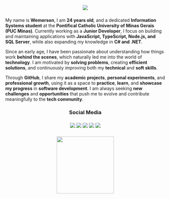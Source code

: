 <p align="center">
 <img src= "https://github.com/wmsalves/wmsalves/blob/main/images/kpcodingnobg.png"/>
</p>

###

<p align="left">
My name is <strong>Wemerson</strong>, I am <strong>24 years old</strong>, and a dedicated <strong>Information Systems student</strong> at the <strong>Pontifical Catholic University of Minas Gerais (PUC Minas)</strong>. Currently working as a <strong>Junior Developer</strong>, I focus on building and maintaining applications with <strong>JavaScript, TypeScript, Node.js, and SQL Server</strong>, while also expanding my knowledge in <strong>C# and .NET</strong>.
</p>

<p align="left">
Since an early age, I have been passionate about understanding how things work <strong>behind the scenes</strong>, which naturally led me into the world of <strong>technology</strong>. I am motivated by <strong>solving problems</strong>, creating <strong>efficient solutions</strong>, and continuously improving both my <strong>technical</strong> and <strong>soft skills</strong>.
</p>

<p align="left">
Through <strong>GitHub</strong>, I share my <strong>academic projects</strong>, <strong>personal experiments</strong>, and <strong>professional growth</strong>, using it as a space to <strong>practice</strong>, <strong>learn</strong>, and <strong>showcase my progress</strong> in <strong>software development</strong>. I am always seeking <strong>new challenges</strong> and <strong>opportunities</strong> that push me to evolve and contribute meaningfully to the <strong>tech community</strong>.
</p>

###

### <h3 align="center">Social Media</h3>

<h3 align="center">
<a href="https://instagram.com/wmsalves" target="_blank"><img src="https://img.shields.io/badge/-Instagram-%23E4405F?style=for-the-badge&logo=instagram&logoColor=white" target="_blank"></a>
<a href="https://www.linkedin.com/in/wmsalves" target="_blank"><img src="https://img.shields.io/badge/-LinkedIn-%230077B5?style=for-the-badge&logo=linkedin&logoColor=white" target="_blank"></a>
<a href = "mailto:wemersoncontas22@gmail.com"><img src="https://img.shields.io/badge/-Gmail-%23333?style=for-the-badge&logo=gmail&logoColor=white" target="_blank"></a>
<a href="https://www.twitch.tv/veidoidogaming" target="_blank"><img src="https://img.shields.io/badge/Twitch-9146FF?style=for-the-badge&logo=twitch&logoColor=white" target="_blank"></a> 
<a href="https://steamcommunity.com/id/wdsvei/" target="_blank"><img src="https://img.shields.io/badge/Steam-000000?style=for-the-badge&logo=steam&logoColor=white" target="_blank"></a>
</h3>


###

<div align="center">
 <a href="https://github.com/wmsalves">
    <img height="180em" src="https://github-readme-stats.vercel.app/api/top-langs/?username=wmsalves&theme=midnight-purple&show_icons=true&hide_border=false&layout=compact"/>
 </a>
</div>

###
<!---<width=100% src="https://capsule-render.vercel.app/api?type=waving&color=#240132&height=200&section=footer"/> -->


<!---<picture>
  <source media="(prefers-color-scheme: dark)" srcset="https://raw.githubusercontent.com/wmsalves/wmsalves/output/pacman-contribution-graph-dark.svg">
  <source media="(prefers-color-scheme: light)" srcset="https://raw.githubusercontent.com/wmsalves/wmsalves/output/pacman-contribution-graph.svg">
  <img alt="pacman contribution graph" src="https://raw.githubusercontent.com/wmsalves/wmsalves/output/pacman-contribution-graph.svg">
</picture>-->

